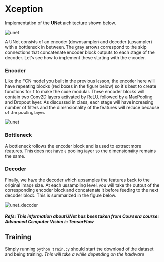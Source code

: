 # Xception

Implementation of the **UNet** architecture shown below.

<p>
    <!<img src="data/VGG.png" width="220" height="240" />
    <img src='https://drive.google.com/uc?export=view&id=1BeQSKL2Eq6Fw9iRXsN1hgunY-CS2nH7V' alt='unet'>
</p>

A UNet consists of an encoder (downsampler) and decoder (upsampler) with a bottleneck in between.
The gray arrows correspond to the skip connections that concatenate encoder block outputs to each
stage of the decoder. Let's see how to implement these starting with the encoder.

### Encoder

Like the FCN model you built in the previous lesson, the encoder here will have repeating blocks
(red boxes in the figure below) so it's best to create functions for it to make the code modular.
These encoder blocks will contain two Conv2D layers activated by ReLU, followed by a MaxPooling and
Dropout layer. As discussed in class, each stage will have increasing number of filters and the
dimensionality of the features will reduce because of the pooling layer.

<p>
    <img src='https://drive.google.com/uc?export=view&id=1Gs9K3_8ZBn2_ntOtJL_-_ww4ZOgfyhrS' alt='unet'>
</p>

### Bottleneck

A bottleneck follows the encoder block and is used to extract more features. This does not have a
pooling layer so the dimensionality remains the same.

### Decoder

Finally, we have the decoder which upsamples the features back to the original image size. At each
upsampling level, you will take the output of the corresponding encoder block and concatenate it
before feeding to the next decoder block. This is summarized in the figure below.

<p>
    <img src='https://drive.google.com/uc?export=view&id=1Ql5vdw6l88vxaHgk7VjcMc4vfyoWYx2w' alt='unet_decoder'>
</p>

##### Refs: This information about UNet has been taken from Coursera course: Advanced Computer Vision in TensorFlow

## Training

Simply running `python train.py` should start the download of the dataset and being training. _This
will take a while depending on the hardware_
